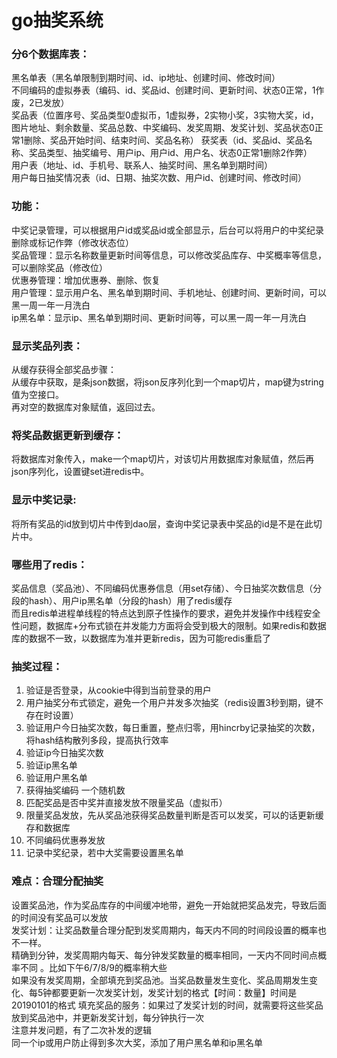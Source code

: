 
# go抽奖系统
### 分6个数据库表：
黑名单表（黑名单限制到期时间、id、ip地址、创建时间、修改时间）  
不同编码的虚拟券表（编码、id、奖品id、创建时间、更新时间、状态0正常，1作废，2已发放）  
奖品表（位置序号、奖品类型0虚拟币，1虚拟券，2实物小奖，3实物大奖，id，图片地址、剩余数量、奖品总数、中奖编码、发奖周期、发奖计划、奖品状态0正常1删除、奖品开始时间、结束时间、奖品名称） 
获奖表（id、奖品id、奖品名称、奖品类型、抽奖编号、用户ip、用户id、用户名、状态0正常1删除2作弊）  
用户表（地址、id、手机号、联系人、抽奖时间、黑名单到期时间）   
用户每日抽奖情况表（id、日期、抽奖次数、用户id、创建时间、修改时间）   

### 功能：
中奖记录管理，可以根据用户id或奖品id或全部显示，后台可以将用户的中奖纪录删除或标记作弊（修改状态位）  
奖品管理：显示名称数量更新时间等信息，可以修改奖品库存、中奖概率等信息，可以删除奖品（修改位）  
优惠券管理：增加优惠券、删除、恢复  
用户管理：显示用户名、黑名单到期时间、手机地址、创建时间、更新时间，可以黑一周一年一月洗白  
ip黑名单：显示ip、黑名单到期时间、更新时间等，可以黑一周一年一月洗白  
### 显示奖品列表：
从缓存获得全部奖品步骤：  
从缓存中获取，是条json数据，将json反序列化到一个map切片，map键为string值为空接口。  
再对空的数据库对象赋值，返回过去。  
### 将奖品数据更新到缓存：
将数据库对象传入，make一个map切片，对该切片用数据库对象赋值，然后再json序列化，设置键set进redis中。  
### 显示中奖记录:
将所有奖品的id放到切片中传到dao层，查询中奖记录表中奖品的id是不是在此切片中。  

### 哪些用了redis：
奖品信息（奖品池）、不同编码优惠券信息（用set存储）、今日抽奖次数信息（分段的hash）、用户ip黑名单（分段的hash）用了redis缓存  
而且redis单进程单线程的特点达到原子性操作的要求，避免并发操作中线程安全性问题，数据库+分布式锁在并发能力方面将会受到极大的限制。如果redis和数据库的数据不一致，以数据库为准并更新redis，因为可能redis重启了  

### 抽奖过程：
1.	验证是否登录，从cookie中得到当前登录的用户  
2.	用户抽奖分布式锁定，避免一个用户并发多次抽奖（redis设置3秒到期，键不存在时设置）
3.	验证用户今日抽奖次数，每日重置，整点归零，用hincrby记录抽奖的次数，将hash结构散列多段，提高执行效率
4.	验证ip今日抽奖次数
5.	验证ip黑名单
6.	验证用户黑名单 
7.	获得抽奖编码 一个随机数
8.	匹配奖品是否中奖并直接发放不限量奖品（虚拟币）
9.	限量奖品发放，先从奖品池获得奖品数量判断是否可以发奖，可以的话更新缓存和数据库
10.	不同编码优惠券发放
11.	记录中奖纪录，若中大奖需要设置黑名单

### 难点：合理分配抽奖
设置奖品池，作为奖品库存的中间缓冲地带，避免一开始就把奖品发完，导致后面的时间没有奖品可以发放  
发奖计划：让奖品数量合理分配到发奖周期内，每天内不同的时间段设置的概率也不一样。  
精确到分钟，发奖周期内每天、每分钟发奖数量的概率相同，一天内不同时间点概率不同 。比如下午6/7/8/9的概率稍大些  
如果没有发奖周期，全部填充到奖品池。当奖品数量发生变化、奖品周期发生变化、每5钟都要更新一次发奖计划，发奖计划的格式【时间：数量】时间是20190101的格式
填充奖品的服务：如果过了发奖计划的时间，就需要将这些奖品放到奖品池中，并更新发奖计划，每分钟执行一次  
注意并发问题，有了二次补发的逻辑  
同一个ip或用户防止得到多次大奖，添加了用户黑名单和ip黑名单  
